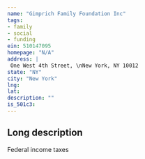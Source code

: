 ```yaml
---
name: "Gimprich Family Foundation Inc"
tags:
- family
- social
- funding
ein: 510147095
homepage: "N/A"
address: |
 One West 4th Street, \nNew York, NY 10012
state: "NY"
city: "New York"
lng: 
lat: 
description: ""
is_501c3: 
---
```


## Long description

Federal income taxes
